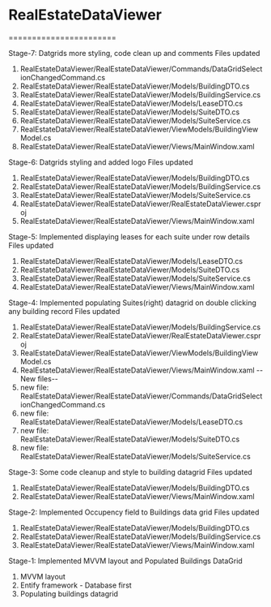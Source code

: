 # RealEstateDataViewer
=======================

Stage-7: Datgrids more styling, code clean up and comments
Files updated 
1. RealEstateDataViewer/RealEstateDataViewer/Commands/DataGridSelectionChangedCommand.cs
2. RealEstateDataViewer/RealEstateDataViewer/Models/BuildingDTO.cs
3. RealEstateDataViewer/RealEstateDataViewer/Models/BuildingService.cs
4. RealEstateDataViewer/RealEstateDataViewer/Models/LeaseDTO.cs
5. RealEstateDataViewer/RealEstateDataViewer/Models/SuiteDTO.cs
6. RealEstateDataViewer/RealEstateDataViewer/Models/SuiteService.cs
7. RealEstateDataViewer/RealEstateDataViewer/ViewModels/BuildingViewModel.cs
8. RealEstateDataViewer/RealEstateDataViewer/Views/MainWindow.xaml


Stage-6: Datgrids styling and added logo
Files updated 
1. RealEstateDataViewer/RealEstateDataViewer/Models/BuildingDTO.cs
2. RealEstateDataViewer/RealEstateDataViewer/Models/BuildingService.cs
3. RealEstateDataViewer/RealEstateDataViewer/Models/SuiteService.cs
4. RealEstateDataViewer/RealEstateDataViewer/RealEstateDataViewer.csproj
5. RealEstateDataViewer/RealEstateDataViewer/Views/MainWindow.xaml


Stage-5: Implemented displaying leases for each suite under row details
Files updated 
1. RealEstateDataViewer/RealEstateDataViewer/Models/LeaseDTO.cs
2. RealEstateDataViewer/RealEstateDataViewer/Models/SuiteDTO.cs
3. RealEstateDataViewer/RealEstateDataViewer/Models/SuiteService.cs
4. RealEstateDataViewer/RealEstateDataViewer/Views/MainWindow.xaml

Stage-4: Implemented populating Suites(right) datagrid on double clicking any building record
Files updated 
1. RealEstateDataViewer/RealEstateDataViewer/Models/BuildingService.cs
2. RealEstateDataViewer/RealEstateDataViewer/RealEstateDataViewer.csproj
3. RealEstateDataViewer/RealEstateDataViewer/ViewModels/BuildingViewModel.cs
4. RealEstateDataViewer/RealEstateDataViewer/Views/MainWindow.xaml
--New files--
1. new file:   RealEstateDataViewer/RealEstateDataViewer/Commands/DataGridSelectionChangedCommand.cs
2. new file:   RealEstateDataViewer/RealEstateDataViewer/Models/LeaseDTO.cs
3. new file:   RealEstateDataViewer/RealEstateDataViewer/Models/SuiteDTO.cs
4. new file:   RealEstateDataViewer/RealEstateDataViewer/Models/SuiteService.cs

Stage-3: Some code cleanup and style to building datagrid
Files updated 
1. RealEstateDataViewer/RealEstateDataViewer/Models/BuildingDTO.cs
2. RealEstateDataViewer/RealEstateDataViewer/Views/MainWindow.xaml

Stage-2: Implemented Occupency field to Buildings data grid 
Files updated 
1. RealEstateDataViewer/RealEstateDataViewer/Models/BuildingDTO.cs
2. RealEstateDataViewer/RealEstateDataViewer/Models/BuildingService.cs
3. RealEstateDataViewer/RealEstateDataViewer/Views/MainWindow.xaml

Stage-1: Implemented MVVM layout and Populated Buildings DataGrid
1. MVVM layout
2. Entify framework - Database first
3. Populating buildings datagrid